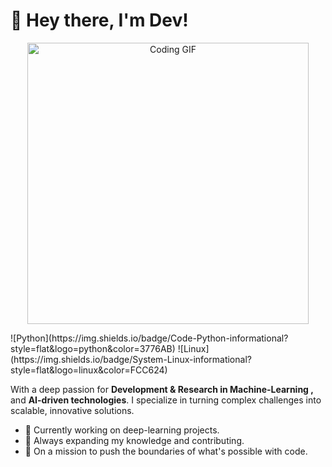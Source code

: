 # 👋 Hey there, I'm Dev!

<p align="center">
  <img src="https://media0.giphy.com/media/kbRb4eyCNC0aMz5x68/giphy.gif?cid=6c09b95276qvlhg721gznmixuy5bwdm5kfp47fk3a9abk6pc&ep=v1_internal_gif_by_id&rid=giphy.gif&ct=g" alt="Coding GIF" width="450">
</p>
![Python](https://img.shields.io/badge/Code-Python-informational?style=flat&logo=python&color=3776AB)
![Linux](https://img.shields.io/badge/System-Linux-informational?style=flat&logo=linux&color=FCC624)


With a deep passion for **Development & Research in Machine-Learning ,** and **AI-driven technologies**. I specialize in turning complex challenges into scalable, innovative solutions.

- 🔭 Currently working on deep-learning projects.
- 🌱 Always expanding my knowledge and contributing.
- 🚀 On a mission to push the boundaries of what's possible with code.
